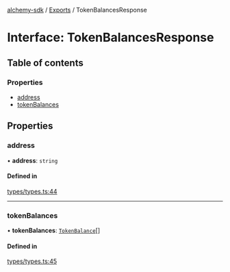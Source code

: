 [alchemy-sdk](../README.md) / [Exports](../modules.md) / TokenBalancesResponse

# Interface: TokenBalancesResponse

## Table of contents

### Properties

- [address](TokenBalancesResponse.md#address)
- [tokenBalances](TokenBalancesResponse.md#tokenbalances)

## Properties

### address

• **address**: `string`

#### Defined in

[types/types.ts:44](https://github.com/alchemyplatform/alchemy-sdk-js/blob/31c6d92/src/types/types.ts#L44)

___

### tokenBalances

• **tokenBalances**: [`TokenBalance`](../modules.md#tokenbalance)[]

#### Defined in

[types/types.ts:45](https://github.com/alchemyplatform/alchemy-sdk-js/blob/31c6d92/src/types/types.ts#L45)
